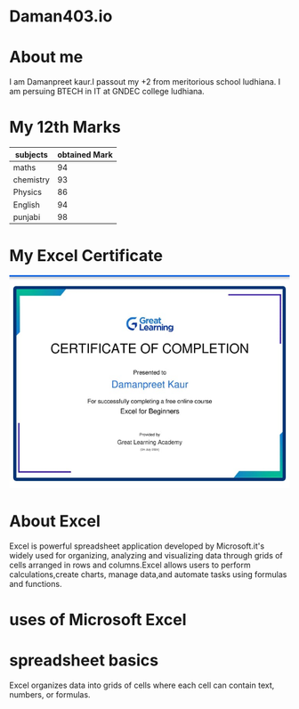 
# Daman403.io                     

# About me


I am Damanpreet kaur.I passout my +2 from meritorious school ludhiana. I am persuing BTECH in IT at GNDEC college ludhiana.

# My 12th Marks

|subjects| obtained Mark|
|---------|-------------|
|maths| 94|
| chemistry| 93|
|Physics| 86|
|English| 94|
| punjabi| 98|

# My Excel Certificate 

![certificate](IMG-20240723-WA0001.jpg)


# About Excel
Excel is powerful spreadsheet application developed by Microsoft.it's  widely used for organizing, analyzing and visualizing data through grids of cells arranged in rows and columns.Excel allows users to perform calculations,create charts, manage data,and automate tasks using formulas and functions.


# uses of Microsoft Excel

# spreadsheet basics
Excel organizes data into grids of cells where each cell can contain text, numbers, or formulas.

